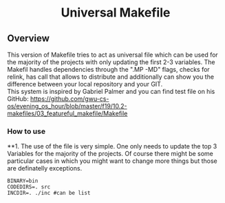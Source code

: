 <h1 align="center">
	Universal Makefile
</h1>

## Overview

This version of Makefile tries to act as universal file which can be used for
the majority of the projects with only updating the first 2-3 variables.
The Makefil handles dependencies through the ".MP -MD" flags, checks for relink, has
call that allows to distribute and additionally can show you the difference between
your local repository and your GIT. <br />
This system is inspired by Gabriel Palmer and you can find test file on his GitHub:
https://github.com/gwu-cs-os/evening_os_hour/blob/master/f19/10.2-makefiles/03_featureful_makefile/Makefile

### How to use

**1. The use of the file is very simple. One only needs to update the top 3 Variables 
for the majority of the projects. Of course there might be some particular cases in 
which you might want to change more things but those are definatelly exceptions. 

```
BINARY=bin
CODEDIRS=. src
INCDIR=. ./inc #can be list
```